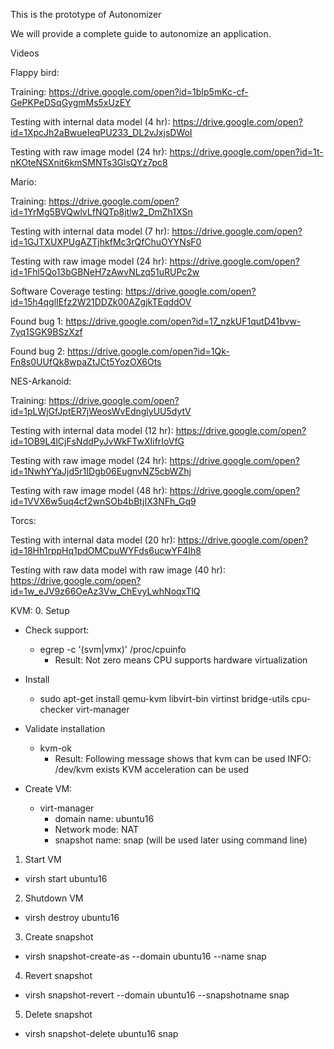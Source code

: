 This is the prototype of Autonomizer

We will provide a complete guide to autonomize an application.

Videos

Flappy bird:

Training:
https://drive.google.com/open?id=1bIp5mKc-cf-GePKPeDSqGygmMs5xUzEY

Testing with internal data model (4 hr):
https://drive.google.com/open?id=1XpcJh2aBwueIeqPU233_DL2vJxjsDWoI

Testing with raw image model (24 hr):
https://drive.google.com/open?id=1t-nKOteNSXnit6kmSMNTs3GlsQYz7pc8

Mario:

Training:
https://drive.google.com/open?id=1YrMg5BVQwlvLfNQTp8jtlw2_DmZh1XSn

Testing with internal data model (7 hr):
https://drive.google.com/open?id=1GJTXUXPUgAZTjhkfMc3rQfChuOYYNsF0

Testing with raw image model (24 hr):
https://drive.google.com/open?id=1Fhl5Qo13bGBNeH7zAwvNLzq51uRUPc2w

Software Coverage testing:
https://drive.google.com/open?id=15h4qglIEfz2W21DDZk00AZgjkTEqddOV

Found bug 1:
https://drive.google.com/open?id=17_nzkUF1qutD41bvw-7yq1SGK9BSzXzf

Found bug 2:
https://drive.google.com/open?id=1Qk-Fn8s0UUfQk8wpaZtJCt5YozOX6Ots

NES-Arkanoid:

Training:
https://drive.google.com/open?id=1pLWjGfJptER7jWeosWvEdnglyUU5dytV

Testing with internal data model (12 hr):
https://drive.google.com/open?id=1OB9L4lCjFsNddPyJvWkFTwXIifrIoVfG

Testing with raw image model (24 hr):
https://drive.google.com/open?id=1NwhYYaJjd5r1IDgb06EugnvNZ5cbWZhj

Testing with raw image model (48 hr):
https://drive.google.com/open?id=1VVX6w5uq4cf2wnSOb4bBtjIX3NFh_Gq9

Torcs:

Testing with internal data model (20 hr):
https://drive.google.com/open?id=18Hh1rppHq1pdOMCpuWYFds6ucwYF4Ih8

Testing with raw data model with raw image (40 hr):
https://drive.google.com/open?id=1w_eJV9z66OeAz3Vw_ChEvyLwhNoqxTlQ

KVM:
0. Setup
  - Check support:
    - egrep -c '(svm|vmx)' /proc/cpuinfo
      - Result: Not zero means CPU supports hardware virtualization
  - Install
    - sudo apt-get install qemu-kvm libvirt-bin virtinst bridge-utils cpu-checker virt-manager
  - Validate installation
    - kvm-ok
      - Result: Following message shows that kvm can be used 
        INFO: /dev/kvm exists
        KVM acceleration can be used

  - Create VM:
    - virt-manager
      - domain name: ubuntu16
      - Network mode: NAT
      - snapshot name: snap (will be used later using command line)

1. Start VM
  - virsh start ubuntu16

2. Shutdown VM
  - virsh destroy ubuntu16

3. Create snapshot
  - virsh snapshot-create-as --domain ubuntu16 --name snap

4. Revert snapshot 
  - virsh snapshot-revert --domain ubuntu16 --snapshotname snap

5. Delete snapshot
  - virsh snapshot-delete ubuntu16 snap
